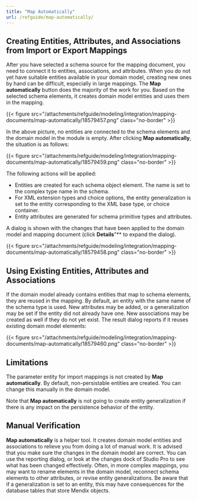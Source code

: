 ```yaml
---
title: "Map Automatically"
url: /refguide/map-automatically/
---
```


## Creating Entities, Attributes, and Associations from Import or Export Mappings

After you have selected a schema source for the mapping document, you need to connect it to entities, associations, and attributes. When you do not yet have suitable entities available in your domain model, creating new ones by hand can be difficult, especially in large mappings. The **Map automatically** button does the majority of the work for you. Based on the selected schema elements, it creates domain model entities and uses them in the mapping.

{{< figure src="/attachments/refguide/modeling/integration/mapping-documents/map-automatically/18579457.png" class="no-border" >}}

In the above picture, no entities are connected to the schema elements and the domain model in the module is empty. After clicking **Map automatically**, the situation is as follows:

{{< figure src="/attachments/refguide/modeling/integration/mapping-documents/map-automatically/18579459.png" class="no-border" >}}

The following actions will be applied:

* Entities are created for each schema object element. The name is set to the complex type name in the schema.
* For XML extension types and choice options, the entity generalization is set to the entity corresponding to the XML base type, or choice container.
* Entity attributes are generated for schema primitive types and attributes.

A dialog is shown with the changes that have been applied to the domain model and mapping document (click **Details**"** to expand the dialog).

{{< figure src="/attachments/refguide/modeling/integration/mapping-documents/map-automatically/18579458.png" class="no-border" >}}

## Using Existing Entities, Attributes and Associations

If the domain model already contains entities that map to schema elements, they are reused in the mapping. By default, an entity with the same name of the schema type is used. New attributes may be added, or a generalization may be set if the entity did not already have one. New associations may be created as well if they do not yet exist. The result dialog reports if it reuses existing domain model elements:

{{< figure src="/attachments/refguide/modeling/integration/mapping-documents/map-automatically/18579460.png" class="no-border" >}}

## Limitations

The parameter entity for import mappings is not created by **Map automatically**. By default, non-persistable entities are created. You can change this manually in the domain model.

Note that **Map automatically** is not going to create entity generalization if there is any impact on the persistence behavior of the entity.

## Manual Verification

**Map automatically** is a helper tool. It creates domain model entities and associations to relieve you from doing a lot of manual work. It is advised that you make sure the changes in the domain model are correct. You can use the reporting dialog, or look at the changes dock of Studio Pro to see what has been changed effectively. Often, in more complex mappings, you may want to rename elements in the domain model, reconnect schema elements to other attributes, or revise entity generalizations. Be aware that if a generalization is set to an entity, this may have consequences for the database tables that store Mendix objects.
